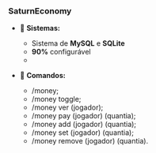 ### SaturnEconomy

- 📍 **Sistemas:**

  - Sistema de **MySQL** e **SQLite**
  - **90%** configurável
  - 

- 🔗 **Comandos:**

  - /money;
  - /money toggle;
  - /money ver (jogador);
  - /money pay (jogador) (quantia);
  - /money add (jogador) (quantia);
  - /money set (jogador) (quantia);
  - /money remove (jogador) (quantia).
